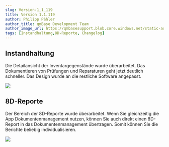 ```yaml
---
slug: Version-1_1_119
title: Version 1.1.119
author: Philipp Pähler
author_title: qmBase Development Team
author_image_url: https://qmbasesupport.blob.core.windows.net/static-assets/img/persons/paehler_round.png
tags: [Instandhaltung,8D-Reporte, Changelog]
---
```

## Instandhaltung

Die Detailansicht der Inventargegenstände wurde überarbeitet. Das Dokumentieren von Prüfungen und Reparaturen geht jetzt deutlich schneller. Das Design wurde an die restliche Software angepasst.

![](https://caqadmin.blob.core.windows.net/releasenotes/105-images/mceclip0.png)

## 8D-Reporte

Der Bereich der 8D-Reporte wurde überarbeitet. Wenn Sie gleichzeitig die App Dokumentenmanagement nutzen, können Sie auch direkt einen 8D-Report in das Dokumentenmanagement übertragen. Somit können Sie die Berichte beliebig individualisieren.

![](https://caqadmin.blob.core.windows.net/releasenotes/105-images/mceclip1.png)